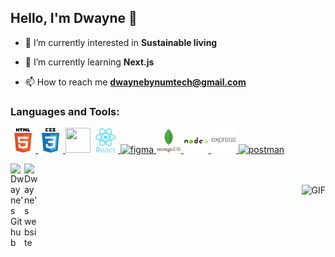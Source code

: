 ## Hello, I'm Dwayne :wave:

- 🔭 I’m currently interested in **Sustainable living**

- 🌱 I’m currently learning **Next.js**

- 📫 How to reach me **dwaynebynumtech@gmail.com**


<h3 align="left">Languages and Tools:</h3>

<p align="left">

<a href="https://www.w3.org/html/" target="_blank" rel="noreferrer"> 
            <img
            src="https://raw.githubusercontent.com/devicons/devicon/master/icons/html5/html5-original-wordmark.svg"
            alt="html5" width="40" height="40" />
</a>
            <a href="https://www.w3schools.com/css/" target="_blank"rel="noreferrer">
             <img
            src="https://raw.githubusercontent.com/devicons/devicon/master/icons/css3/css3-original-wordmark.svg"
            alt="css3" width="40" height="40" />
            </a>
            <img src="https://cdn.jsdelivr.net/gh/devicons/devicon/icons/javascript/javascript-original.svg" width="40" height="40" /> 
<a href="https://reactjs.org/" target="_blank" rel="noreferrer">
        <img src="https://raw.githubusercontent.com/devicons/devicon/master/icons/react/react-original-wordmark.svg"
            alt="react" width="40" height="40" /> 
</a>  


<a href="https://www.figma.com/" target="_blank" rel="noreferrer">
        <img src="https://www.vectorlogo.zone/logos/figma/figma-icon.svg" alt="figma" width="40"
          height="40" />
</a>  
<a href="https://www.mongodb.com/" target="_blank" rel="noreferrer">
            <img src="https://raw.githubusercontent.com/devicons/devicon/master/icons/mongodb/mongodb-original-wordmark.svg"
            alt="mongodb" width="40" height="40" />
</a> 
         
<a href="https://nodejs.org" target="_blank" rel="noreferrer"> 
        <img
            src="https://raw.githubusercontent.com/devicons/devicon/master/icons/nodejs/nodejs-original-wordmark.svg"
            alt="nodejs" width="40" height="40" />
</a>
<a href="https://expressjs.com" target="_blank" rel="noreferrer">
            <img src="https://raw.githubusercontent.com/devicons/devicon/master/icons/express/express-original-wordmark.svg"
            alt="express" width="40" height="40" /> 
</a> 
<a href="https://postman.com" target="_blank" rel="noreferrer">
            <img
            src="https://www.vectorlogo.zone/logos/getpostman/getpostman-icon.svg" alt="postman" width="40"
            height="40" /> 
</a>
</p>


<a href="https://github.com/Dwayne-B">
  <img align="left" alt="Dwayne's Github" width="22px" src="https://cdn.jsdelivr.net/npm/simple-icons@v3/icons/github.svg" />
</a>
<a href="https://www.dwaynebynum.com/">
  <img align="left" alt="Dwayne's website" width="22px" src="https://cdn.jsdelivr.net/npm/simple-icons@v3/icons/telegram.svg" />
</a>
<br />
<br />
<img align="right" alt="GIF" src="https://media.giphy.com/media/13HgwGsXF0aiGY/giphy.gif" />

